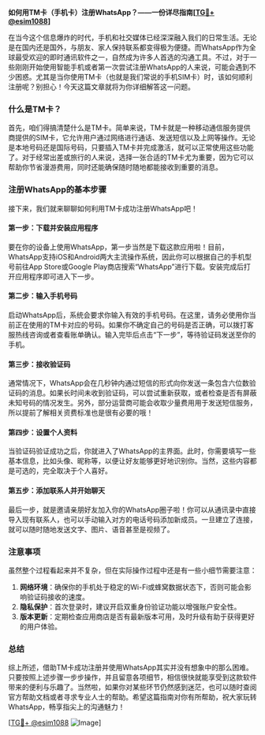 **如何用TM卡（手机卡）注册WhatsApp？——一份详尽指南[[TG💪+ @esim1088](https://t.me/s/esim1088)]**

在当今这个信息爆炸的时代，手机和社交媒体已经深深融入我们的日常生活。无论是在国内还是国外，与朋友、家人保持联系都变得极为便捷。而WhatsApp作为全球最受欢迎的即时通讯软件之一，自然成为许多人首选的沟通工具。不过，对于一些刚刚开始使用智能手机或者第一次尝试注册WhatsApp的人来说，可能会遇到不少困惑。尤其是当你使用TM卡（也就是我们常说的手机SIM卡）时，该如何顺利注册呢？别担心！今天这篇文章就将为你详细解答这一问题。

### 什么是TM卡？

首先，咱们得搞清楚什么是TM卡。简单来说，TM卡就是一种移动通信服务提供商提供的SIM卡，它允许用户通过网络进行通话、发送短信以及上网等操作。无论是本地号码还是国际号码，只要插入TM卡并完成激活，就可以正常使用这些功能了。对于经常出差或旅行的人来说，选择一张合适的TM卡尤为重要，因为它可以帮助你节省漫游费用，同时还能确保随时随地都能接收到重要的消息。

### 注册WhatsApp的基本步骤

接下来，我们就来聊聊如何利用TM卡成功注册WhatsApp吧！

#### 第一步：下载并安装应用程序

要在你的设备上使用WhatsApp，第一步当然是下载这款应用啦！目前，WhatsApp支持iOS和Android两大主流操作系统，因此你可以根据自己的手机型号前往App Store或Google Play商店搜索“WhatsApp”进行下载。安装完成后打开应用程序即可进入下一步。

#### 第二步：输入手机号码

启动WhatsApp后，系统会要求你输入有效的手机号码。在这里，请务必使用你当前正在使用的TM卡对应的号码。如果你不确定自己的号码是否正确，可以拨打客服热线咨询或者查看账单确认。输入完毕后点击“下一步”，等待验证码发送至你的手机。

#### 第三步：接收验证码

通常情况下，WhatsApp会在几秒钟内通过短信的形式向你发送一条包含六位数验证码的消息。如果长时间未收到验证码，可以尝试重新获取，或者检查是否有屏蔽未知号码的情况发生。另外，部分运营商可能会收取少量费用用于发送短信服务，所以提前了解相关资费标准也是很有必要的哦！

#### 第四步：设置个人资料

当验证码验证成功之后，你就进入了WhatsApp的主界面。此时，你需要填写一些基本信息，比如头像、昵称等，以便让好友能够更好地识别你。当然，这些内容都是可选的，完全取决于个人喜好。

#### 第五步：添加联系人并开始聊天

最后一步，就是邀请亲朋好友加入你的WhatsApp圈子啦！你可以从通讯录中直接导入现有联系人，也可以手动输入对方的电话号码添加新成员。一旦建立了连接，就可以随时随地发送文字、图片、语音甚至是视频了。

### 注意事项

虽然整个过程看起来并不复杂，但在实际操作过程中还是有一些小细节需要注意：

1. **网络环境**：确保你的手机处于稳定的Wi-Fi或蜂窝数据状态下，否则可能会影响验证码接收的速度。
2. **隐私保护**：首次登录时，建议开启双重身份验证功能以增强账户安全性。
3. **版本更新**：定期检查应用商店是否有最新版本可用，及时升级有助于获得更好的用户体验。

### 总结

综上所述，借助TM卡成功注册并使用WhatsApp其实并没有想象中的那么困难。只要按照上述步骤一步步操作，并且留意各项细节，相信很快就能享受到这款软件带来的便利与乐趣了。当然啦，如果你对某些环节仍然感到迷茫，也可以随时查阅官方帮助文档或者寻求专业人士的帮助。希望这篇指南对你有所帮助，祝大家玩转WhatsApp，畅享指尖上的沟通魅力！

[[TG💪+ @esim1088](https://t.me/s/esim1088) ![Image](https://i.postimg.cc/4NQfJmqS/Snipaste-2025-05-13-00-14-12.png)]